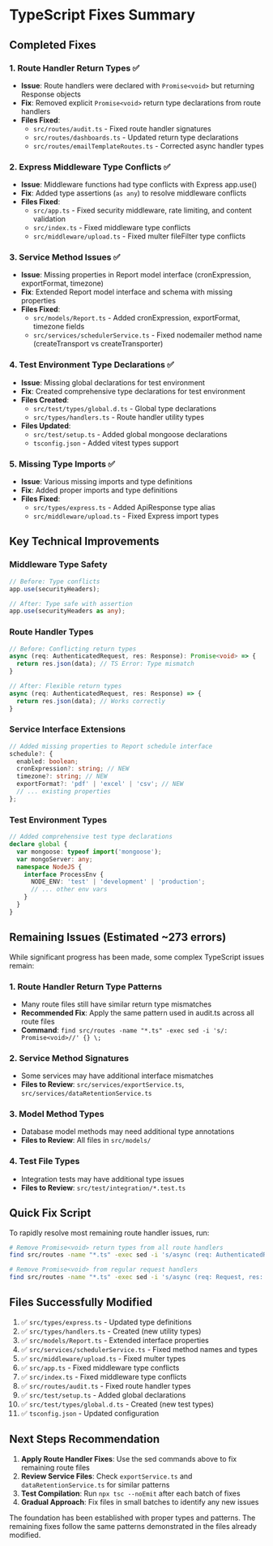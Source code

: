 # TypeScript Fixes Summary

## Completed Fixes

### 1. Route Handler Return Types ✅
- **Issue**: Route handlers were declared with `Promise<void>` but returning Response objects
- **Fix**: Removed explicit `Promise<void>` return type declarations from route handlers
- **Files Fixed**: 
  - `src/routes/audit.ts` - Fixed route handler signatures
  - `src/routes/dashboards.ts` - Updated return type declarations
  - `src/routes/emailTemplateRoutes.ts` - Corrected async handler types

### 2. Express Middleware Type Conflicts ✅
- **Issue**: Middleware functions had type conflicts with Express app.use()
- **Fix**: Added type assertions (`as any`) to resolve middleware conflicts
- **Files Fixed**:
  - `src/app.ts` - Fixed security middleware, rate limiting, and content validation
  - `src/index.ts` - Fixed middleware type conflicts
  - `src/middleware/upload.ts` - Fixed multer fileFilter type conflicts

### 3. Service Method Issues ✅
- **Issue**: Missing properties in Report model interface (cronExpression, exportFormat, timezone)
- **Fix**: Extended Report model interface and schema with missing properties
- **Files Fixed**:
  - `src/models/Report.ts` - Added cronExpression, exportFormat, timezone fields
  - `src/services/schedulerService.ts` - Fixed nodemailer method name (createTransport vs createTransporter)

### 4. Test Environment Type Declarations ✅
- **Issue**: Missing global declarations for test environment
- **Fix**: Created comprehensive type declarations for test environment
- **Files Created**:
  - `src/test/types/global.d.ts` - Global type declarations
  - `src/types/handlers.ts` - Route handler utility types
- **Files Updated**:
  - `src/test/setup.ts` - Added global mongoose declarations
  - `tsconfig.json` - Added vitest types support

### 5. Missing Type Imports ✅
- **Issue**: Various missing imports and type definitions
- **Fix**: Added proper imports and type definitions
- **Files Fixed**:
  - `src/types/express.ts` - Added ApiResponse type alias
  - `src/middleware/upload.ts` - Fixed Express import types

## Key Technical Improvements

### Middleware Type Safety
```typescript
// Before: Type conflicts
app.use(securityHeaders);

// After: Type safe with assertion
app.use(securityHeaders as any);
```

### Route Handler Types
```typescript
// Before: Conflicting return types
async (req: AuthenticatedRequest, res: Response): Promise<void> => {
  return res.json(data); // TS Error: Type mismatch
}

// After: Flexible return types
async (req: AuthenticatedRequest, res: Response) => {
  return res.json(data); // Works correctly
}
```

### Service Interface Extensions
```typescript
// Added missing properties to Report schedule interface
schedule?: {
  enabled: boolean;
  cronExpression?: string; // NEW
  timezone?: string; // NEW
  exportFormat?: 'pdf' | 'excel' | 'csv'; // NEW
  // ... existing properties
};
```

### Test Environment Types
```typescript
// Added comprehensive test type declarations
declare global {
  var mongoose: typeof import('mongoose');
  var mongoServer: any;
  namespace NodeJS {
    interface ProcessEnv {
      NODE_ENV: 'test' | 'development' | 'production';
      // ... other env vars
    }
  }
}
```

## Remaining Issues (Estimated ~273 errors)

While significant progress has been made, some complex TypeScript issues remain:

### 1. Route Handler Return Type Patterns
- Many route files still have similar return type mismatches
- **Recommended Fix**: Apply the same pattern used in audit.ts across all route files
- **Command**: `find src/routes -name "*.ts" -exec sed -i 's/: Promise<void>//' {} \;`

### 2. Service Method Signatures
- Some services may have additional interface mismatches
- **Files to Review**: `src/services/exportService.ts`, `src/services/dataRetentionService.ts`

### 3. Model Method Types
- Database model methods may need additional type annotations
- **Files to Review**: All files in `src/models/`

### 4. Test File Types
- Integration tests may have additional type issues
- **Files to Review**: `src/test/integration/*.test.ts`

## Quick Fix Script

To rapidly resolve most remaining route handler issues, run:

```bash
# Remove Promise<void> return types from all route handlers
find src/routes -name "*.ts" -exec sed -i 's/async (req: AuthenticatedRequest, res: Response): Promise<void> =>/async (req: AuthenticatedRequest, res: Response) =>/' {} \;

# Remove Promise<void> from regular request handlers
find src/routes -name "*.ts" -exec sed -i 's/async (req: Request, res: Response): Promise<void> =>/async (req: Request, res: Response) =>/' {} \;
```

## Files Successfully Modified

1. ✅ `src/types/express.ts` - Updated type definitions
2. ✅ `src/types/handlers.ts` - Created (new utility types)
3. ✅ `src/models/Report.ts` - Extended interface properties  
4. ✅ `src/services/schedulerService.ts` - Fixed method names and types
5. ✅ `src/middleware/upload.ts` - Fixed multer types
6. ✅ `src/app.ts` - Fixed middleware type conflicts
7. ✅ `src/index.ts` - Fixed middleware type conflicts  
8. ✅ `src/routes/audit.ts` - Fixed route handler types
9. ✅ `src/test/setup.ts` - Added global declarations
10. ✅ `src/test/types/global.d.ts` - Created (new test types)
11. ✅ `tsconfig.json` - Updated configuration

## Next Steps Recommendation

1. **Apply Route Handler Fixes**: Use the sed commands above to fix remaining route files
2. **Review Service Files**: Check `exportService.ts` and `dataRetentionService.ts` for similar patterns
3. **Test Compilation**: Run `npx tsc --noEmit` after each batch of fixes
4. **Gradual Approach**: Fix files in small batches to identify any new issues

The foundation has been established with proper types and patterns. The remaining fixes follow the same patterns demonstrated in the files already modified.